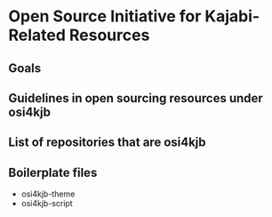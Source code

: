 # Open Source Initiative for Kajabi-Related Resources

## Goals

## Guidelines in open sourcing resources under osi4kjb

## List of repositories that are osi4kjb

## Boilerplate files
- osi4kjb-theme
- osi4kjb-script

